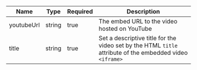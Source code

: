 | Name       | Type   | Required | Description                                                                                              |
| ---------- | ------ | -------- | -------------------------------------------------------------------------------------------------------- |
| youtubeUrl | string | true     | The embed URL to the video hosted on YouTube                                                             |
| title      | string | true     | Set a descriptive title for the video set by the HTML `title` attribute of the embedded video `<iframe>` |
